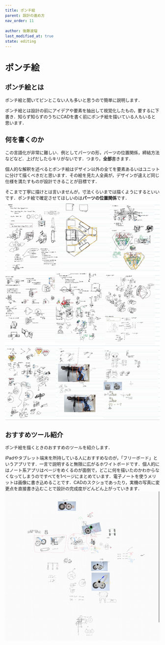 ```yaml
---
title: ポンチ絵
parent: 設計の進め方
nav_order: 11

author: 後藤波瑠
last_modified_at: true
state: editing
---
```


# **ポンチ絵**
## ポンチ絵とは
ポンチ絵と聞いてピンとこない人も多いと思うので簡単に説明します．

ポンチ絵とは設計の前にアイデアや要素を抽出して視覚化したもの，要するに下書き．知らず知らずのうちにCADを書く前にポンチ絵を描いている人もいると思います．

## 何を書くのか
この言語化が非常に難しい．例としてパーツの形，パーツの位置関係，締結方法などなど．上げだしたらキリがないです．つまり，**全部**書きます．

個人的な解釈を述べるとポンチ絵はデザイン以外の全てを要素あるいはユニットに分けて描くべきだと思います．その絵を見た人全員が，デザインが違えど同じ仕様を満たすものが設計できることが目標です．

そこまで丁寧に描けとは言いませんが，寸法くらいまでは描くようにするといいです．ポンチ絵で確定させてほしいのは**パーツの位置関係**です．
![ポンチ絵例1](../imgs/011_ponchi_1.jpg)  

## おすすめツール紹介
ポンチ絵を描くときのおすすめのツールを紹介します．

iPadやタブレット端末を所持している人におすすめなのが，「フリーボード」というアプリです．一言で説明すると無限に広がるホワイトボードです．個人的にはノート系アプリはページをめくるのが面倒で，どこに何を描いたのかわからなくなってしまうのですべてを1ページにまとめています．電子ノートを使うメリットは画像に書き込めることです．CADのスクショであったり，実機の写真に変更点を直接書き込むことで設計の完成度がどんどん上がっていきます．
![ポンチ絵例2](../imgs/011_ponchi_2.png)  